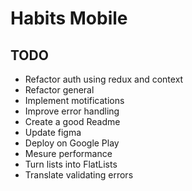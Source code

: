 # Habits Mobile

## TODO

- Refactor auth using redux and context
- Refactor general
- Implement motifications
- Improve error handling
- Create a good Readme
- Update figma
- Deploy on Google Play
- Mesure performance
- Turn lists into FlatLists
- Translate validating errors
